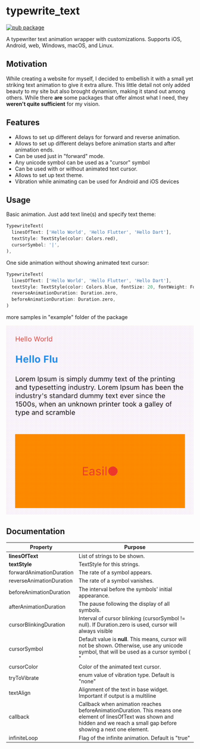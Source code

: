 # typewrite_text

[![pub package](https://img.shields.io/pub/v/typewrite_text.svg?logo=flutter&color=blue&style=flat-square)](https://pub.dev/packages/typewrite_text)

A typewriter text animation wrapper with customizations. Supports iOS, Android, web, Windows, macOS, and Linux.

## Motivation

While creating a website for myself, I decided to embellish it with a small yet striking text animation to give it extra allure. This little detail not only added beauty to my site but also brought dynamism, making it stand out among others. While there **are** some packages that offer almost what I need, they **weren't quite sufficient** for my vision.

## Features

- Allows to set up different delays for forward and reverse animation.
- Allows to set up different delays before animation starts and after animation ends.
- Can be used just in "forward" mode.
- Any unicode symbol can be used as a "cursor" symbol
- Can be used with or without animated text cursor.
- Allows to set up text theme.
- Vibration while animating can be used for Android and iOS devices

## Usage

Basic animation. Just add text line(s) and specify text theme:

```dart
TypewriteText(
  linesOfText: ['Hello World', 'Hello Flutter', 'Hello Dart'],
  textStyle: TextStyle(color: Colors.red),
  cursorSymbol: '|',
),
```

One side animation without showing animated text cursor:

```dart
TypewriteText(
  linesOfText: ['Hello World', 'Hello Flutter', 'Hello Dart'],
  textStyle: TextStyle(color: Colors.blue, fontSize: 20, fontWeight: FontWeight.bold),
  reverseAnimationDuration: Duration.zero,
  beforeAnimationDuration: Duration.zero,
)
```
more samples in "example" folder of the package

![](demo/package.gif)

## Documentation

| Property                 | Purpose                                                                                                                                                                         |
| ------------------------ | ------------------------------------------------------------------------------------------------------------------------------------------------------------------------------- |
| **linesOfText**          | List of strings to be shown.                                                                                                                                                    |
| **textStyle**            | TextStyle for this strings.                                                                                                                                                     |
| forwardAnimationDuration | The rate of a symbol appears.                                                                                                                                                   |
| reverseAnimationDuration | The rate of a symbol vanishes.                                                                                                                                                  |
| beforeAnimationDuration  | The interval before the symbols' initial appearance.                                                                                                                            |
| afterAnimationDuration   | The pause following the display of all symbols.                                                                                                                                 |
| cursorBlinkingDuration   | Interval of cursor blinking (cursorSymbol != null). If Duration.zero is used, cursor will always visible                                                                        |
| cursorSymbol             | Default value is **null**. This means, cursor will not be shown. Otherwise, use any unicode symbol, that will be used as a cursor symbol ( "                                    | " , "●", "֍" or any other one) |
| cursorColor              | Color of the animated text cursor.                                                                                                                                              |
| tryToVibrate             | enum value of vibration type. Default is "none"                                                                                                                                 |
| textAlign                | Alignment of the text in base widget. Important if output is a multiline                                                                                                        |
| callback                 | Callback when animation reaches beforeAnimationDuration. This means one element of linesOfText was shown and hidden and we reach a small gap before showing a next one element. |
| infiniteLoop             | Flag of the infinite animation. Default is "true"                                                                                                                               |
